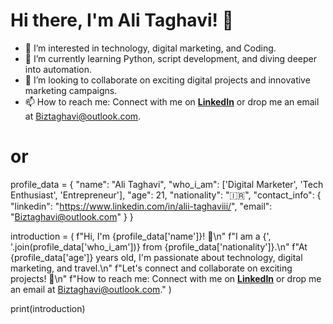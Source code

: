 # Hi there, I'm Ali Taghavi! 👋

- 👀 I’m interested in technology, digital marketing, and Coding.
- 🌱 I’m currently learning Python, script development, and diving deeper into automation.
- 💞️ I’m looking to collaborate on exciting digital projects and innovative marketing campaigns.
- 📫 How to reach me: Connect with me on [**LinkedIn**](https://www.linkedin.com/in/alii-taghaviii/) or drop me an email at [Biztaghavi@outlook.com](mailto:Biztaghavi@outlook.com).


# or

profile_data = {
    "name": "Ali Taghavi",
    "who_i_am": ['Digital Marketer', 'Tech Enthusiast', 'Entrepreneur'],
    "age": 21,
    "nationality": "🇮🇷",
    "contact_info": {
        "linkedin": "https://www.linkedin.com/in/alii-taghaviii/",
        "email": "Biztaghavi@outlook.com"
    }
}

introduction = (
    f"Hi, I'm {profile_data['name']}! 👋\n"
    f"I am a {', '.join(profile_data['who_i_am'])} from {profile_data['nationality']}.\n"
    f"At {profile_data['age']} years old, I'm passionate about technology, digital marketing, and travel.\n"
    f"Let's connect and collaborate on exciting projects! 🚀\n"
    f"How to reach me: Connect with me on [**LinkedIn**]({profile_data['contact_info']['linkedin']}) or drop me an email at [Biztaghavi@outlook.com](mailto:{profile_data['contact_info']['email']})."
)

print(introduction)
